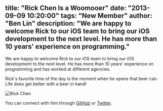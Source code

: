 title: "Rick Chen Is a Woomooer"
date: "2013-09-09 10:20:00"
tags: "New Member"
author: "Ben Lin"
description: "We are happy to welcome Rick to our iOS team to bring our iOS development to the next level. He has more than 10 years' experience on programming."
---

We are happy to welcome Rick to our iOS team to bring our iOS development to the next level. He has more than 10 years' experience on programming and has worked at different agencies.

Rick's favorite time of the day is the moment when he opens that beer can. Life does get better with a beer in hand!

![Rick Chen](/img/profile/rick-chen.png)

You can connect with him through [GitHub](https://github.com/rick711003) or [Twitter](https://twitter.com/rick711003).
